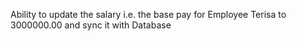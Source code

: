 Ability to update the salary i.e. the base pay for Employee Terisa to 3000000.00 and sync it with Database
